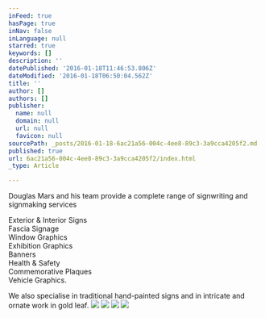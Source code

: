 ```yaml
---
inFeed: true
hasPage: true
inNav: false
inLanguage: null
starred: true
keywords: []
description: ''
datePublished: '2016-01-18T11:46:53.806Z'
dateModified: '2016-01-18T06:50:04.562Z'
title: ''
author: []
authors: []
publisher:
  name: null
  domain: null
  url: null
  favicon: null
sourcePath: _posts/2016-01-18-6ac21a56-004c-4ee8-89c3-3a9cca4205f2.md
published: true
url: 6ac21a56-004c-4ee8-89c3-3a9cca4205f2/index.html
_type: Article

---
```

Douglas Mars and his team provide a complete range of signwriting and signmaking services 

Exterior & Interior Signs   
Fascia Signage  
Window Graphics   
Exhibition Graphics   
Banners   
Health & Safety   
Commemorative Plaques    
Vehicle Graphics.

We also specialise in traditional hand-painted signs and in intricate and ornate work in gold leaf. ![](https://the-grid-user-content.s3-us-west-2.amazonaws.com/bf1c18f8-737a-45d5-a669-693351e75aa5.jpg)
![](https://the-grid-user-content.s3-us-west-2.amazonaws.com/e1800c81-3082-40b0-94eb-62408f150292.jpg)
![](https://the-grid-user-content.s3-us-west-2.amazonaws.com/b1f632d8-62c5-47b5-b297-6099e1aba7a6.jpg)
![](https://the-grid-user-content.s3-us-west-2.amazonaws.com/918d9eb8-336f-4860-b301-ec9e3f2bc9f9.gif)